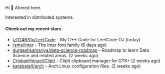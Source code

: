 Hi 👋 Ahmed here.

Interested in distributed systems.

#### Check out my recent stars

- [lzl124631x/LeetCode](https://github.com/lzl124631x/LeetCode) - My C&#43;&#43; Code for LeetCode OJ (today)
- [rsms/inter](https://github.com/rsms/inter) - The Inter font family (6 days ago)
- [durgeshsamariya/data-science-roadmap](https://github.com/durgeshsamariya/data-science-roadmap) - Roadmap to learn Data Science and related areas. (2 weeks ago)
- [CristianHenzel/ClipIt](https://github.com/CristianHenzel/ClipIt) - ClipIt clipboard manager for GTK&#43; (2 weeks ago)
- [karabaja4/arch](https://github.com/karabaja4/arch) - Arch Linux configuration files. (2 weeks ago)

